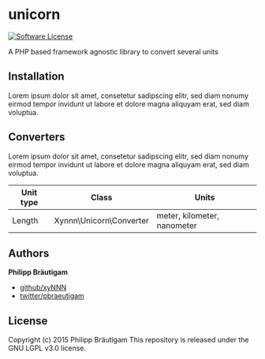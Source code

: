 # unicorn

[![Software License](https://img.shields.io/badge/license-LGPL%203.0-brightgreen.svg?style=flat-square)](LICENSE)

A PHP based framework agnostic library to convert several units

## Installation

Lorem ipsum dolor sit amet, consetetur sadipscing elitr, sed diam nonumy eirmod tempor invidunt ut labore et dolore magna aliquyam erat, sed diam voluptua.

## Converters

Lorem ipsum dolor sit amet, consetetur sadipscing elitr, sed diam nonumy eirmod tempor invidunt ut labore et dolore magna aliquyam erat, sed diam voluptua.

Unit type     | Class         | Units
------------- | ------------- | -------------
Length        | Xynnn\Unicorn\Converter  | meter, kilometer, nanometer

## Authors

**Philipp Bräutigam**

+ [github/xyNNN](https://github.com/xyNNN)
+ [twitter/pbraeutigam](http://twitter.com/pbraeutigam)

## License
Copyright (c) 2015 Philipp Bräutigam
This repository is released under the GNU LGPL v3.0 license.
